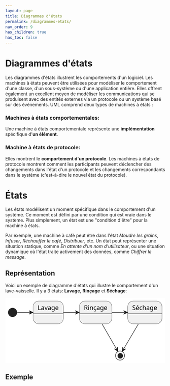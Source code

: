 ```yaml
---
layout: page
title: Diagrammes d'états
permalink: /diagrammes-etats/
nav_order: 9
has_children: true
has_toc: false
---
```


# Diagrammes d'états

Les diagrammes d'états illustrent les comportements d'un logiciel. Les machines à états peuvent être utilisées pour modéliser le comportement d'une classe, d'un sous-système ou d'une application entière. Elles offrent également un excellent moyen de modéliser les communications qui se produisent avec des entités externes via un protocole ou un système basé sur des événements.
UML comprend deux types de machines à états :

### Machines à états comportementales:

Une machine à états comportementale représente une **implémentation** spécifique d'**un élément**.

### Machine à états de protocole:

Elles montrent le **comportement d'un protocole**. Les machines à états de protocole montrent comment les participants peuvent déclencher des changements dans l'état d'un protocole et les changements correspondants dans le système (c'est-à-dire le nouvel état du protocole).

# États

Les états modélisent un moment spécifique dans le comportement d'un système. Ce moment est défini par une condition qui est vraie dans le système. Plus simplement, un état est une "condition d'être" pour la machine à états.

Par exemple, une machine à café peut être dans l'état _Moudre les grains_, _Infuser_, _Réchauffer le café_, _Distribuer_, etc. Un état peut représenter une situation statique, comme _En attente d'un nom d'utilisateur_, ou une situation dynamique où l'état traite activement des données, comme _Chiffrer le message_.

## Représentation

Voici un exemple de diagramme d'états qui illustre le comportement d'un lave-vaisselle. Il y a 3 états: **Lavage**, **Rinçage** et **Séchage**:

![](/out/plant_uml/stateDiagRepresentation/stateDiagRepresentation.svg)

## Exemple

